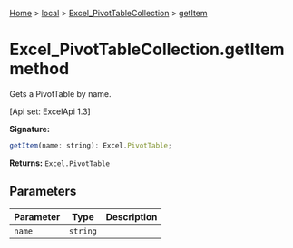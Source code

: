[Home](./index) &gt; [local](local.md) &gt; [Excel\_PivotTableCollection](local.excel_pivottablecollection.md) &gt; [getItem](local.excel_pivottablecollection.getitem.md)

# Excel\_PivotTableCollection.getItem method

Gets a PivotTable by name. 

 \[Api set: ExcelApi 1.3\]

**Signature:**
```javascript
getItem(name: string): Excel.PivotTable;
```
**Returns:** `Excel.PivotTable`

## Parameters

|  Parameter | Type | Description |
|  --- | --- | --- |
|  `name` | `string` |  |

